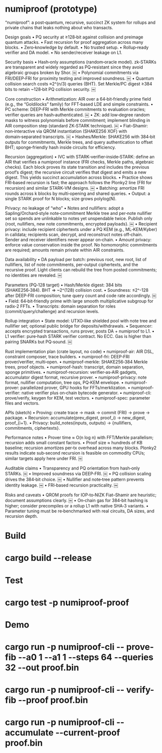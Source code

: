 
# numiproof (prototype)

“numiproof”: a post‑quantum, recursive, succinct ZK system for rollups and private chains that leaks nothing about who transacts.

Design goals
	•	PQ security at ≥128‑bit against collision and preimage quantum attacks.
	•	Fast recursion for proof aggregation across many blocks.
	•	Zero‑knowledge by default.
	•	No trusted setup.
	•	Rollup‑ready verifier and DA model.
	•	No sender/receiver leakage on L1.

Security basis
	•	Hash‑only assumptions (random‑oracle model). zk‑STARKs are transparent and widely regarded as PQ‑resistant since they avoid algebraic groups broken by Shor.  ￼
	•	Polynomial commitments via FRI/DEEP‑FRI for proximity testing and improved soundness.  ￼
	•	Quantum collision search costs ≈2^(n/3) queries (BHT). Set Merkle/PC digest ≥384 bits to retain ~128‑bit PQ collision security.  ￼

Core construction
	•	Arithmetization: AIR over a 64‑bit‑friendly prime field (e.g., the “Goldilocks” family) for FFT‑based LDE and simple constraints.
	•	PC scheme: DEEP‑FRI with Merkle commitments to evaluation oracles; verifier queries are hash‑authenticated.  ￼
	•	ZK: add low‑degree random masks to witness polynomials before commitment; implement blinding in AIR composition step (standard ZK‑STARK technique).  ￼
	•	Fiat–Shamir: non‑interactive via QROM instantiation (SHAKE256 XOF) with domain‑separated transcripts.  ￼
	•	Hashes/Merkle: SHAKE256 with 384‑bit outputs for commitments, Merkle trees, and query authentication to offset BHT; sponge‑friendly hash inside circuits for efficiency.

Recursion (aggregation)
	•	IVC with STARK‑verifier‑inside‑STARK: define an AIR that verifies a numiproof instance (FRI checks, Merkle paths, algebraic checks). Each block proves its state transition and includes the previous proof’s digest; the recursive circuit verifies that digest and emits a new digest. This yields succinct accumulation across blocks.
	•	Practice shows FRI‑based recursion is fast; the approach follows the Plonky2 line (FRI for recursion) and similar STARK‑VM designs.  ￼
	•	Batching: amortize FRI rounds across k blocks by multi‑opening and shared queries.
	•	Output: a single STARK proof for N blocks; size grows polylog(N).

Privacy: no leakage of “who”
	•	Notes and nullifiers: adopt a Sapling/Orchard‑style note‑commitment Merkle tree and per‑note nullifier set so spends are unlinkable to notes yet unspendable twice. Publish only {root, nullifiers, new note commitments, encrypted payloads}.  ￼
	•	Recipient privacy: include recipient ciphertexts under a PQ KEM (e.g., ML‑KEM/Kyber) in calldata; recipients scan, decrypt, and reconstruct notes off‑chain. Sender and receiver identifiers never appear on‑chain.
	•	Amount privacy: enforce value conservation inside the proof. No homomorphic commitments are required; amounts remain private within AIR constraints.

Data availability
	•	DA payload per batch: previous root, new root, list of nullifiers, list of note commitments, per‑output ciphertexts, and the recursive proof. Light clients can rebuild the tree from posted commitments; no identities are revealed.  ￼

Parameters (PQ‑128 target)
	•	Hash/Merkle digest: 384 bits (SHAKE256‑384). BHT ⇒ ~2^(128) collision cost.
	•	Soundness: ≤2^-128 after DEEP‑FRI composition; tune query count and code rate accordingly.  ￼
	•	Field: 64‑bit‑friendly prime with large smooth multiplicative subgroup for radix‑2 FFTs.
	•	Transcripts: domain separation for roles (commit/query/challenge) and recursion levels.

Rollup integration
	•	State model: UTXO‑like shielded pool with note tree and nullifier set; optional public bridge for deposits/withdrawals.
	•	Sequencer: accepts encrypted transactions, runs prover, posts DA + numiproof to L1.
	•	L1 verifier: pure‑hash STARK verifier contract. No ECC. Gas is higher than pairing SNARKs but PQ‑sound.  ￼

Rust implementation plan (crate layout, no code)
	•	numiproof-air: AIR DSL, constraint composer, trace builders.
	•	numiproof-fri: DEEP‑FRI prover/verifier, multi‑open.
	•	numiproof-merkle: SHAKE256‑384 Merkle trees, proof objects.
	•	numiproof-hash: transcript, domain separation, sponge primitives.
	•	numiproof-recursion: verifier‑as‑AIR gadgets, accumulator digest format, recursive prover.
	•	numiproof-privacy: note format, nullifier computation, tree ops, PQ‑KEM envelope.
	•	numiproof-prover: parallelized prover, GPU hooks for FFTs/merklization.
	•	numiproof-verifier: native verifier plus on‑chain bytecode generator.
	•	numiproof-cli: prove/verify, keygen for KEM, test vectors.
	•	numiproof-spec: parameter files and vectors.

APIs (sketch)
	•	Proving: create trace → mask → commit (FRI) → prove → package.
	•	Recursion: accumulate(prev_digest, proof_i) → new_digest, proof_{i+1}.
	•	Privacy: build_notes(inputs, outputs) → {nullifiers, commitments, ciphertexts}.

Performance notes
	•	Prover time ≈ O(n log n) with FFT/Merkle parallelism; recursion adds small constant factors.
	•	Proof size ≈ hundreds of KB baseline; recursion amortizes per‑tx overhead across many blocks. Plonky2 results indicate sub‑second recursion is feasible on commodity CPUs; similar targets apply here under FRI.  ￼

Auditable claims
	•	Transparency and PQ orientation from hash‑only STARKs.  ￼
	•	Improved soundness via DEEP‑FRI.  ￼
	•	PQ collision scaling drives the 384‑bit choice.  ￼
	•	Nullifier and note‑tree pattern prevents identity leakage.  ￼
	•	FRI‑based recursion practicality.  ￼

Risks and caveats
	•	QROM proofs for IOP‑to‑NIZK Fiat–Shamir are heuristic; document assumptions clearly.  ￼
	•	On‑chain gas for 384‑bit hashing is higher; consider precompiles or a rollup L1 with native SHA‑3 variants.
	•	Parameter tuning must be re‑benchmarked with real circuits, DA sizes, and recursion depth.




# Build
#   cargo build --release
# Test
#   cargo test -p numiproof-proof
# Demo
#   cargo run -p numiproof-cli -- prove-fib --a0 1 --a1 1 --steps 64 --queries 32 --out proof.bin
#   cargo run -p numiproof-cli -- verify-fib --proof proof.bin
#   cargo run -p numiproof-cli -- accumulate --current-proof proof.bin
